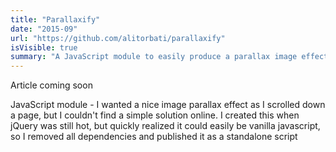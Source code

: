 ```yaml
---
title: "Parallaxify"
date: "2015-09"
url: "https://github.com/alitorbati/parallaxify"
isVisible: true
summary: "A JavaScript module to easily produce a parallax image effect."
---
```


Article coming soon

JavaScript module - I wanted a nice image parallax effect as I scrolled down a page, but I couldn't find a simple solution online. I created this when jQuery was still hot, but quickly realized it could easily be vanilla javascript, so I removed all dependencies and published it as a standalone script
